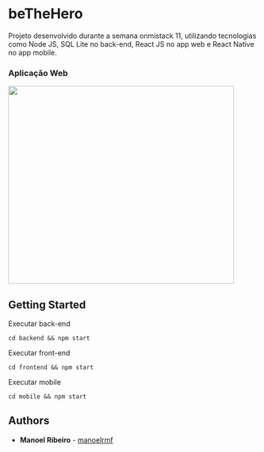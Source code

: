 # beTheHero
Projeto desenvolvido durante a semana onmistack 11, utilizando tecnologias como Node JS, SQL Lite no back-end, React JS no app web e React Native no app mobile.

### Aplicação Web
<img src="https://user-images.githubusercontent.com/28743763/79702017-03d1f800-8278-11ea-907a-843f7ef3c36d.gif" 
width="95%" height="400px"
/> 


## Getting Started

Executar back-end

```
cd backend && npm start
```

Executar front-end

```
cd frontend && npm start
```

Executar mobile

```
cd mobile && npm start
```

## Authors

* **Manoel Ribeiro** - [manoelrmf](https://github.com/manoelrmf)
